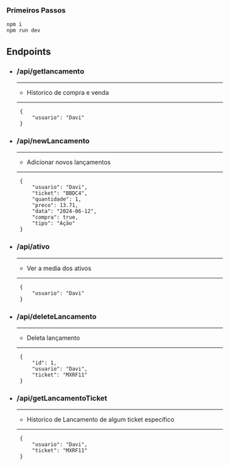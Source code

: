 ### Primeiros Passos
    npm i
    npm run dev


## Endpoints

 - ### /api/getlancamento
    ---
    - Historico de compra e venda
    ---
        {
            "usuario": "Davi"
        }

 - ### /api/newLancamento
    ---
    - Adicionar novos lançamentos
    ---
        {
            "usuario": "Davi",
            "ticket": "BBDC4",
            "quantidade": 1,
            "preco": 13.71,
            "data": "2024-06-12",
            "compra": true,
            "tipo": "Ação"
        }

 - ### /api/ativo
    ---
    - Ver a media dos ativos
    ---
        {
            "usuario": "Davi"
        }

 - ### /api/deleteLancamento
    ---
    - Deleta lançamento
    ---
        {
            "id": 1,
            "usuario": "Davi",
            "ticket": "MXRF11"
        }

 - ### /api/getLancamentoTicket
    ---
    - Historico de Lancamento de algum ticket específico
    ---
        {
            "usuario": "Davi",
            "ticket": "MXRF11"
        }